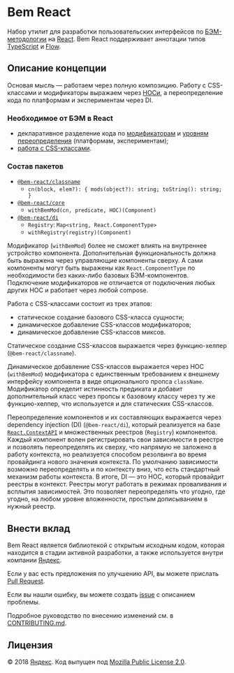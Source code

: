 # Bem React

Набор утилит для разработки пользовательских интерфейсов по [БЭМ-методологии](https://ru.bem.info) на [React](https://github.com/facebook/react). Bem React поддерживает аннотации типов [TypeScript](http://www.typescriptlang.org) и [Flow](https://flow.org).

## Описание концепции

Основая мысль — работаем через полную композицию. Работу с CSS-классами и модификаторы выражаем через [HOCи](https://reactjs.org/docs/higher-order-components.html), а переопределение кода по платформам и экспериментам через DI.

### Необходимое от БЭМ в React
- декларативное разделение кода по [модификаторам](https://ru.bem.info/methodology/key-concepts/#Модификатор) и [уровням переопределения](https://ru.bem.info/methodology/redefinition-levels/) (платформам, экспериментам);
- [работа с CSS-классами](https://ru.bem.info/methodology/naming-convention/).

### Состав пакетов
- [`@bem-react/classname`](./packages/classname/README.md)
    - `cn(block, elem?): { mods(object?): string; toString(): string; }`
- [`@bem-react/core`](./packages/core/README.md)
    - `withBemMod(cn, predicate, HOC)(Component)`
- [`@bem-react/di`](./packages/di/README.md)
    - `Registry`: `Map<string, React.ComponentType>`
    - `withRegistry(registry)(Component)`

Модификатор (`withBemMod`) более не сможет влиять на внутреннее устройство компонента. Дополнительная функциональность должна быть выражена через управляющие компоненты сверху. А сами компоненты могут быть выражены как `React.ComponentType` по необходимости без каких-либо базовых БЭМ-компонентов. Подключение модификаторов не отличается от подключения любых других HOC и работает через любой compose.

Работа с CSS-классами состоит из трех этапов:
- статическое создание базового CSS-класса сущности;
- динамическое добавление CSS-классов модификаторов;
- динамическое добавление CSS-классов миксов.

Статическое создание CSS-классов выражается через функцию-хелпер (`@bem-react/classname`).

Динамическое добавление CSS-классов выражается через HOC (`withBemMod`) модификатора с единственным требованием к внешнему интерфейсу компонента в виде опционального пропса `className`. Модификатор определит истинность предиката и добавит дополнительный класс через пропсы к базовому классу через ту же функцию-хелпер, что используется и для статических CSS-классов.

Переопределение компонентов и их составляющих выражается через dependency injection (DI) (`@bem-react/di`), который реализуется на базе [`React.ContextAPI`](https://reactjs.org/docs/context.html) и множественных реестров (`Registry`) компонентов. Каждый компонент волен регистрировать свои зависимости в реестре и позволять переопределять их сверху, что напрямую не заложено в работу контекста, но реализуется способом резолвинга во время провайдинга нового значения контекста. По умолчанию зависимости возможно переопределять и по контексту вниз, что есть стандартный механизм работы контекста. В итоге, DI — это HOC, который провайдит реестры в контекст. Реестры могут работать в режимах проваливания и всплытия зависимостей. Это позволяет переопределять что угодно, где угодно, на любом уровне вложенности, простым дописыванием в нужный реестр.

## Внести вклад

Bem React является библиотекой с открытым исходным кодом, которая находится в стадии активной разработки, а также используется внутри компании [Яндекс](https://yandex.ru/company/).

Если у вас есть предложения по улучшению API, вы можете прислать [Pull Request](https://github.com/bem/bem-react-core/pulls).

Если вы нашли ошибку, вы можете создать [issue](https://github.com/bem/bem-react-core/issues) с описанием проблемы.

Подробное руководство по внесению изменений см. в [CONTRIBUTING.md](CONTRIBUTING.md).

## Лицензия

© 2018 [Яндекс](https://yandex.ru/company/). Код выпущен под [Mozilla Public License 2.0](LICENSE.txt).
